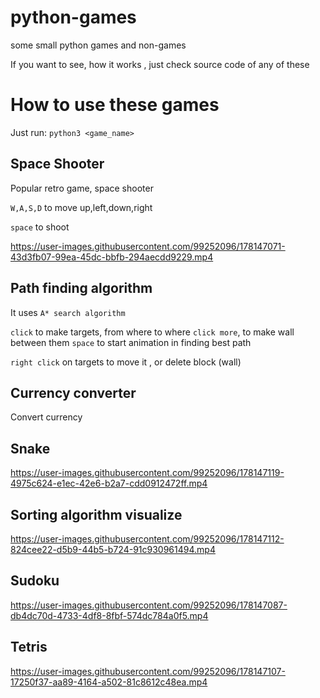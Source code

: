 # python-games
some small python games and non-games

If you want to see, how it works , just check source code of any of these

# How to use these games

Just run: ```python3 <game_name> ``` 


## Space Shooter
Popular retro game, space shooter

```W,A,S,D``` to move up,left,down,right

```space``` to shoot
 

https://user-images.githubusercontent.com/99252096/178147071-43d3fb07-99ea-45dc-bbfb-294aecdd9229.mp4


## Path finding algorithm
It uses ```A* search algorithm```


```click``` to make targets, from where to where
```click more```, to make wall between them
```space``` to start animation in finding best path

```right click``` on targets to move it , or delete block (wall)




## Currency converter

Convert currency


## Snake

https://user-images.githubusercontent.com/99252096/178147119-4975c624-e1ec-42e6-b2a7-cdd0912472ff.mp4



## Sorting algorithm visualize

https://user-images.githubusercontent.com/99252096/178147112-824cee22-d5b9-44b5-b724-91c930961494.mp4



## Sudoku

https://user-images.githubusercontent.com/99252096/178147087-db4dc70d-4733-4df8-8fbf-574dc784a0f5.mp4

## Tetris

https://user-images.githubusercontent.com/99252096/178147107-17250f37-aa89-4164-a502-81c8612c48ea.mp4










